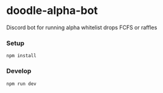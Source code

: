 # doodle-alpha-bot

Discord bot for running alpha whitelist drops FCFS or raffles

### Setup

`npm install`

### Develop

`npm run dev`

